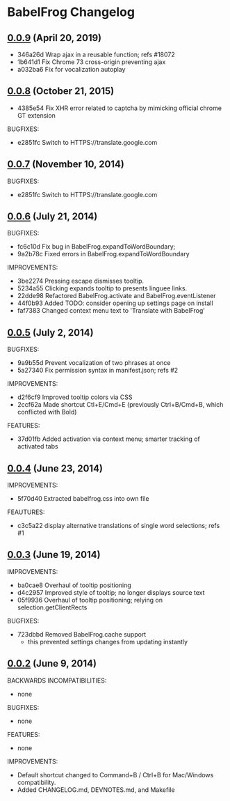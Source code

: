 # BabelFrog Changelog

## [0.0.9](https://github.com/dergachev/babelfrog/compare/v0.0.8...v0.0.9) (April 20, 2019)

- 346a26d Wrap  ajax in a reusable function; refs #18072
- 1b641d1 Fix Chrome 73 cross-origin preventing ajax
- a032ba6 Fix for vocalization autoplay

## [0.0.8](https://github.com/dergachev/babelfrog/compare/v0.0.7...v0.0.8) (October 21, 2015)

- 4385e54 Fix XHR error related to captcha by mimicking official chrome GT extension

BUGFIXES:

- e2851fc Switch to HTTPS://translate.google.com

## [0.0.7](https://github.com/dergachev/babelfrog/compare/v0.0.6...v0.0.7) (November 10, 2014)

BUGFIXES:

- e2851fc Switch to HTTPS://translate.google.com

## [0.0.6](https://github.com/dergachev/babelfrog/compare/v0.0.5...v0.0.6) (July 21, 2014)

BUGFIXES:

- fc6c10d Fix bug in BabelFrog.expandToWordBoundary;
- 9a2b78c Fixed errors in BabelFrog.expandToWordBoundary

IMPROVEMENTS:

- 3be2274 Pressing escape dismisses tooltip.
- 5234a55 Clicking expands tooltip to presents linguee links.
- 22dde98 Refactored BabelFrog.activate and BabelFrog.eventListener
- 44f0b93 Added TODO: consider opening up settings page on install
- faf7383 Changed context menu text to 'Translate with BabelFrog'

## [0.0.5](https://github.com/dergachev/babelfrog/compare/v0.0.4...v0.0.5) (July 2, 2014)

BUGFIXES:

- 9a9b55d Prevent vocalization of two phrases at once
- 5a27340 Fix permission syntax in manifest.json; refs #2

IMPROVEMENTS:

- d2f6cf9 Improved tooltip colors via CSS
- 2ccf62a Made shortcut Ctl+E/Cmd+E (previously Ctrl+B/Cmd+B, which conflicted with Bold)

FEATURES:

- 37d01fb Added activation via context menu; smarter tracking of activated tabs

## [0.0.4](https://github.com/dergachev/babelfrog/compare/v0.0.3...v0.0.4) (June 23, 2014)

IMPROVEMENTS:

- 5f70d40 Extracted babelfrog.css into own file

FEAUTURES:

- c3c5a22 display alternative translations of single word selections; refs #1

## [0.0.3](https://github.com/dergachev/babelfrog/compare/v0.0.2...v0.0.3) (June 19, 2014)

IMPROVEMENTS:

- ba0cae8 Overhaul of tooltip positioning
- d4c2957 Improved style of tooltip; no longer displays source text
- 05f9936 Overhaul of tooltip positioning; relying on selection.getClientRects

BUGFIXES:

- 723dbbd Removed BabelFrog.cache support
  - this prevented settings changes from updating instantly

## [0.0.2](https://github.com/dergachev/babelfrog/compare/v0.0.1...v0.0.2) (June 9, 2014)

BACKWARDS INCOMPATIBILITIES:

- none

BUGFIXES:

- none

FEATURES:

- none

IMPROVEMENTS:

-  Default shortcut changed to Command+B / Ctrl+B for Mac/Windows compatibility.
-  Added CHANGELOG.md, DEVNOTES.md, and Makefile
